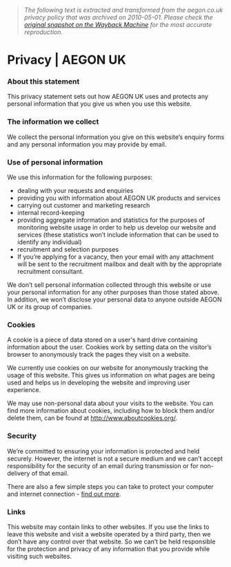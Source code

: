> *The following text is extracted and transformed from the aegon.co.uk privacy policy that was archived on 2010-05-01. Please check the [original snapshot on the Wayback Machine](https://web.archive.org/web/20100501155732id_/http%3A//www.aegon.co.uk/privacy/index.html) for the most accurate reproduction.*

# Privacy | AEGON UK

### About this statement

This privacy statement sets out how AEGON UK uses and protects any personal information that you give us when you use this website.

### The information we collect

We collect the personal information you give on this website’s enquiry forms and any personal information you may provide by email.

### Use of personal information

We use this information for the following purposes:

  * dealing with your requests and enquiries
  * providing you with information about AEGON UK products and services
  * carrying out customer and marketing research
  * internal record-keeping
  * providing aggregate information and statistics for the purposes of monitoring website usage in order to help us develop our website and services (these statistics won’t include information that can be used to identify any individual)
  * recruitment and selection purposes
  * If you’re applying for a vacancy, then your email with any attachment will be sent to the recruitment mailbox and dealt with by the appropriate recruitment consultant.



We don’t sell personal information collected through this website or use your personal information for any other purposes than those stated above. In addition, we won’t disclose your personal data to anyone outside AEGON UK or its group of companies.

### Cookies

A cookie is a piece of data stored on a user's hard drive containing information about the user. Cookies work by setting data on the visitor’s browser to anonymously track the pages they visit on a website.

We currently use cookies on our website for anonymously tracking the usage of this website. This gives us information on what pages are being used and helps us in developing the website and improving user experience.

We may use non-personal data about your visits to the website. You can find more information about cookies, including how to block them and/or delete them, can be found at <http://www.aboutcookies.org/>.

### Security

We’re committed to ensuring your information is protected and held securely. However, the internet is not a secure medium and we can’t accept responsibility for the security of an email during transmission or for non-delivery of that email.

There are also a few simple steps you can take to protect your computer and internet connection - [find out more](https://web.archive.org/web/20100501155732id_/http%3A//www.aegon.co.uk/security/index.html). 

### Links

This website may contain links to other websites. If you use the links to leave this website and visit a website operated by a third party, then we don’t have any control over that website. So we can’t be held responsible for the protection and privacy of any information that you provide while visiting such websites.
